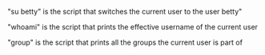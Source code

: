 "su betty" is the script that switches the current user to the user betty" 

"whoami" is the script that prints the effective username of the current user

"group" is the script that prints all the groups the current user is part of
